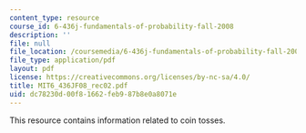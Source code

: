 ```yaml
---
content_type: resource
course_id: 6-436j-fundamentals-of-probability-fall-2008
description: ''
file: null
file_location: /coursemedia/6-436j-fundamentals-of-probability-fall-2008/dc78230d00f81662feb987b8e0a8071e_MIT6_436JF08_rec02.pdf
file_type: application/pdf
layout: pdf
license: https://creativecommons.org/licenses/by-nc-sa/4.0/
title: MIT6_436JF08_rec02.pdf
uid: dc78230d-00f8-1662-feb9-87b8e0a8071e
---
```

This resource contains information related to coin tosses.